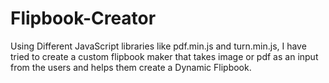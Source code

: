 # Flipbook-Creator
Using Different JavaScript libraries like pdf.min.js and turn.min.js, I have tried to create a custom flipbook maker that takes image or pdf as an input from the users and helps them create a Dynamic Flipbook.
